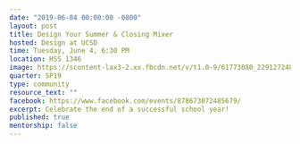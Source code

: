 ```yaml
---
date: "2019-06-04 00:00:00 -0800"
layout: post
title: Design Your Summer & Closing Mixer
hosted: Design at UCSD
time: Tuesday, June 4, 6:30 PM
location: HSS 1346
image: https://scontent-lax3-2.xx.fbcdn.net/v/t1.0-9/61773080_2291272481113210_6067457989336367104_o.jpg?_nc_cat=106&_nc_oc=AQnXqoELJ76tkAeMKSGE4KGVlqUZPS0tRkTO6kdIV-5mnrWwwgSbuEvYUX127dt5sEc&_nc_ht=scontent-lax3-2.xx&oh=41d7fac329ff82850f1c74da68679d4c&oe=5DAC143C
quarter: SP19
type: community
resource_text: ""
facebook: https://www.facebook.com/events/878673072485679/
excerpt: Celebrate the end of a successful school year!
published: true
mentorship: false
---
```


